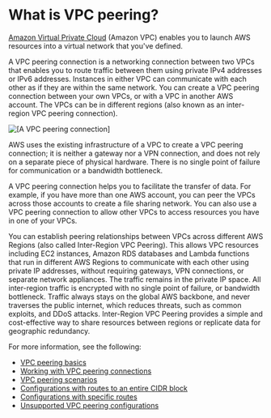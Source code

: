 # What is VPC peering?<a name="what-is-vpc-peering"></a>

[Amazon Virtual Private Cloud](https://docs.aws.amazon.com/vpc/latest/userguide/) \(Amazon VPC\) enables you to launch AWS resources into a virtual network that you've defined\.

A VPC peering connection is a networking connection between two VPCs that enables you to route traffic between them using private IPv4 addresses or IPv6 addresses\. Instances in either VPC can communicate with each other as if they are within the same network\. You can create a VPC peering connection between your own VPCs, or with a VPC in another AWS account\. The VPCs can be in different regions \(also known as an inter\-region VPC peering connection\)\.

![\[A VPC peering connection\]](http://docs.aws.amazon.com/vpc/latest/peering/images/peering-intro-diagram.png)

AWS uses the existing infrastructure of a VPC to create a VPC peering connection; it is neither a gateway nor a VPN connection, and does not rely on a separate piece of physical hardware\. There is no single point of failure for communication or a bandwidth bottleneck\. 

A VPC peering connection helps you to facilitate the transfer of data\. For example, if you have more than one AWS account, you can peer the VPCs across those accounts to create a file sharing network\. You can also use a VPC peering connection to allow other VPCs to access resources you have in one of your VPCs\. 

You can establish peering relationships between VPCs across different AWS Regions \(also called Inter\-Region VPC Peering\)\. This allows VPC resources including EC2 instances, Amazon RDS databases and Lambda functions that run in different AWS Regions to communicate with each other using private IP addresses, without requiring gateways, VPN connections, or separate network appliances\. The traffic remains in the private IP space\. All inter\-region traffic is encrypted with no single point of failure, or bandwidth bottleneck\. Traffic always stays on the global AWS backbone, and never traverses the public internet, which reduces threats, such as common exploits, and DDoS attacks\. Inter\-Region VPC Peering provides a simple and cost\-effective way to share resources between regions or replicate data for geographic redundancy\. 

For more information, see the following:
+ [VPC peering basics](vpc-peering-basics.md)
+ [Working with VPC peering connections](working-with-vpc-peering.md)
+ [VPC peering scenarios](peering-scenarios.md)
+ [Configurations with routes to an entire CIDR block](peering-configurations-full-access.md)
+ [Configurations with specific routes](peering-configurations-partial-access.md)
+ [Unsupported VPC peering configurations](invalid-peering-configurations.md)